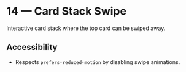 # 14 — Card Stack Swipe

Interactive card stack where the top card can be swiped away.

## Accessibility
- Respects `prefers-reduced-motion` by disabling swipe animations.
